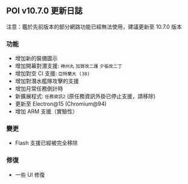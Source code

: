 ## POI v10.7.0 更新日誌

注意：鑑於先前版本的部分網路功能已經無法使用，建議更新至 10.7.0 版本

### 功能

- 增加新的裝備圖示
- 增加開幕對潛支援: `神州丸` `加賀改二護` `夕張改二丁`
- 增加對空 CI 支援: `亞特蘭大 (38)`
- 增加對潛水艦隊攻擊的支援
- 增加月常任務倒計時
- 新擴展程式: `任務資訊2` (原任務資訊外掛已停止支援，請移除)
- 更新至 Electron@15 (Chromium@94)
- 增加 ARM 支援（實驗性）

### 變更

- Flash 支援已經被完全移除

### 修復

- 一些 UI 修復
